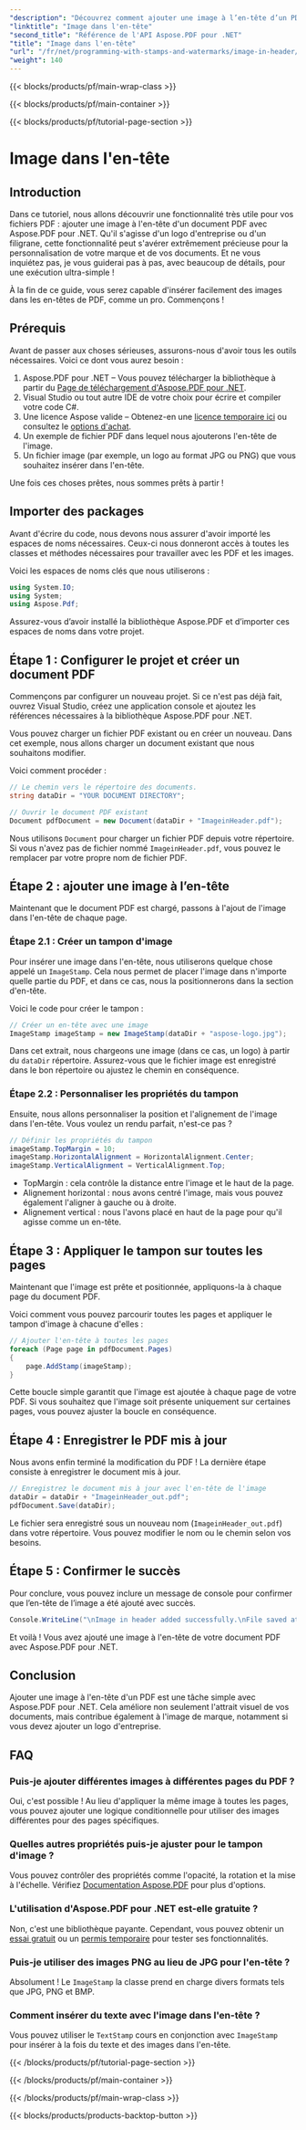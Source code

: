 ```yaml
---
"description": "Découvrez comment ajouter une image à l’en-tête d’un PDF à l’aide d’Aspose.PDF pour .NET dans ce didacticiel étape par étape."
"linktitle": "Image dans l'en-tête"
"second_title": "Référence de l'API Aspose.PDF pour .NET"
"title": "Image dans l'en-tête"
"url": "/fr/net/programming-with-stamps-and-watermarks/image-in-header/"
"weight": 140
---
```


{{< blocks/products/pf/main-wrap-class >}}

{{< blocks/products/pf/main-container >}}

{{< blocks/products/pf/tutorial-page-section >}}

# Image dans l'en-tête

## Introduction

Dans ce tutoriel, nous allons découvrir une fonctionnalité très utile pour vos fichiers PDF : ajouter une image à l'en-tête d'un document PDF avec Aspose.PDF pour .NET. Qu'il s'agisse d'un logo d'entreprise ou d'un filigrane, cette fonctionnalité peut s'avérer extrêmement précieuse pour la personnalisation de votre marque et de vos documents. Et ne vous inquiétez pas, je vous guiderai pas à pas, avec beaucoup de détails, pour une exécution ultra-simple !

À la fin de ce guide, vous serez capable d'insérer facilement des images dans les en-têtes de PDF, comme un pro. Commençons !

## Prérequis

Avant de passer aux choses sérieuses, assurons-nous d'avoir tous les outils nécessaires. Voici ce dont vous aurez besoin :

1. Aspose.PDF pour .NET – Vous pouvez télécharger la bibliothèque à partir du [Page de téléchargement d'Aspose.PDF pour .NET](https://releases.aspose.com/pdf/net/).
2. Visual Studio ou tout autre IDE de votre choix pour écrire et compiler votre code C#.
3. Une licence Aspose valide – Obtenez-en une [licence temporaire ici](https://purchase.aspose.com/temporary-license/) ou consultez le [options d'achat](https://purchase.aspose.com/buy).
4. Un exemple de fichier PDF dans lequel nous ajouterons l'en-tête de l'image.
5. Un fichier image (par exemple, un logo au format JPG ou PNG) que vous souhaitez insérer dans l'en-tête.

Une fois ces choses prêtes, nous sommes prêts à partir !

## Importer des packages

Avant d'écrire du code, nous devons nous assurer d'avoir importé les espaces de noms nécessaires. Ceux-ci nous donneront accès à toutes les classes et méthodes nécessaires pour travailler avec les PDF et les images.

Voici les espaces de noms clés que nous utiliserons :

```csharp
using System.IO;
using System;
using Aspose.Pdf;
```

Assurez-vous d’avoir installé la bibliothèque Aspose.PDF et d’importer ces espaces de noms dans votre projet.

## Étape 1 : Configurer le projet et créer un document PDF

Commençons par configurer un nouveau projet. Si ce n'est pas déjà fait, ouvrez Visual Studio, créez une application console et ajoutez les références nécessaires à la bibliothèque Aspose.PDF pour .NET.

Vous pouvez charger un fichier PDF existant ou en créer un nouveau. Dans cet exemple, nous allons charger un document existant que nous souhaitons modifier.

Voici comment procéder :

```csharp
// Le chemin vers le répertoire des documents.
string dataDir = "YOUR DOCUMENT DIRECTORY";

// Ouvrir le document PDF existant
Document pdfDocument = new Document(dataDir + "ImageinHeader.pdf");
```

Nous utilisons `Document` pour charger un fichier PDF depuis votre répertoire. Si vous n'avez pas de fichier nommé `ImageinHeader.pdf`, vous pouvez le remplacer par votre propre nom de fichier PDF.

## Étape 2 : ajouter une image à l’en-tête

Maintenant que le document PDF est chargé, passons à l'ajout de l'image dans l'en-tête de chaque page.

### Étape 2.1 : Créer un tampon d'image
Pour insérer une image dans l'en-tête, nous utiliserons quelque chose appelé un `ImageStamp`. Cela nous permet de placer l'image dans n'importe quelle partie du PDF, et dans ce cas, nous la positionnerons dans la section d'en-tête.

Voici le code pour créer le tampon :

```csharp
// Créer un en-tête avec une image
ImageStamp imageStamp = new ImageStamp(dataDir + "aspose-logo.jpg");
```

Dans cet extrait, nous chargeons une image (dans ce cas, un logo) à partir du `dataDir` répertoire. Assurez-vous que le fichier image est enregistré dans le bon répertoire ou ajustez le chemin en conséquence.

### Étape 2.2 : Personnaliser les propriétés du tampon
Ensuite, nous allons personnaliser la position et l'alignement de l'image dans l'en-tête. Vous voulez un rendu parfait, n'est-ce pas ?

```csharp
// Définir les propriétés du tampon
imageStamp.TopMargin = 10;
imageStamp.HorizontalAlignment = HorizontalAlignment.Center;
imageStamp.VerticalAlignment = VerticalAlignment.Top;
```

- TopMargin : cela contrôle la distance entre l'image et le haut de la page.
- Alignement horizontal : nous avons centré l'image, mais vous pouvez également l'aligner à gauche ou à droite.
- Alignement vertical : nous l'avons placé en haut de la page pour qu'il agisse comme un en-tête.

## Étape 3 : Appliquer le tampon sur toutes les pages

Maintenant que l'image est prête et positionnée, appliquons-la à chaque page du document PDF.

Voici comment vous pouvez parcourir toutes les pages et appliquer le tampon d'image à chacune d'elles :

```csharp
// Ajouter l'en-tête à toutes les pages
foreach (Page page in pdfDocument.Pages)
{
    page.AddStamp(imageStamp);
}
```

Cette boucle simple garantit que l'image est ajoutée à chaque page de votre PDF. Si vous souhaitez que l'image soit présente uniquement sur certaines pages, vous pouvez ajuster la boucle en conséquence.

## Étape 4 : Enregistrer le PDF mis à jour

Nous avons enfin terminé la modification du PDF ! La dernière étape consiste à enregistrer le document mis à jour.

```csharp
// Enregistrez le document mis à jour avec l'en-tête de l'image
dataDir = dataDir + "ImageinHeader_out.pdf";
pdfDocument.Save(dataDir);
```

Le fichier sera enregistré sous un nouveau nom (`ImageinHeader_out.pdf`) dans votre répertoire. Vous pouvez modifier le nom ou le chemin selon vos besoins.

## Étape 5 : Confirmer le succès

Pour conclure, vous pouvez inclure un message de console pour confirmer que l’en-tête de l’image a été ajouté avec succès.

```csharp
Console.WriteLine("\nImage in header added successfully.\nFile saved at " + dataDir);
```

Et voilà ! Vous avez ajouté une image à l'en-tête de votre document PDF avec Aspose.PDF pour .NET.

## Conclusion

Ajouter une image à l'en-tête d'un PDF est une tâche simple avec Aspose.PDF pour .NET. Cela améliore non seulement l'attrait visuel de vos documents, mais contribue également à l'image de marque, notamment si vous devez ajouter un logo d'entreprise.

## FAQ

### Puis-je ajouter différentes images à différentes pages du PDF ?
Oui, c'est possible ! Au lieu d'appliquer la même image à toutes les pages, vous pouvez ajouter une logique conditionnelle pour utiliser des images différentes pour des pages spécifiques.

### Quelles autres propriétés puis-je ajuster pour le tampon d'image ?
Vous pouvez contrôler des propriétés comme l'opacité, la rotation et la mise à l'échelle. Vérifiez [Documentation Aspose.PDF](https://reference.aspose.com/pdf/net/) pour plus d'options.

### L'utilisation d'Aspose.PDF pour .NET est-elle gratuite ?
Non, c'est une bibliothèque payante. Cependant, vous pouvez obtenir un [essai gratuit](https://releases.aspose.com/) ou un [permis temporaire](https://purchase.aspose.com/temporary-license/) pour tester ses fonctionnalités.

### Puis-je utiliser des images PNG au lieu de JPG pour l'en-tête ?
Absolument ! Le `ImageStamp` la classe prend en charge divers formats tels que JPG, PNG et BMP.

### Comment insérer du texte avec l'image dans l'en-tête ?
Vous pouvez utiliser le `TextStamp` cours en conjonction avec `ImageStamp` pour insérer à la fois du texte et des images dans l'en-tête.

{{< /blocks/products/pf/tutorial-page-section >}}

{{< /blocks/products/pf/main-container >}}

{{< /blocks/products/pf/main-wrap-class >}}

{{< blocks/products/products-backtop-button >}}